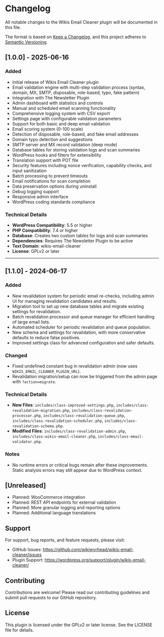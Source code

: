 # Changelog

All notable changes to the Wikis Email Cleaner plugin will be documented in this file.

The format is based on [Keep a Changelog](https://keepachangelog.com/en/1.0.0/),
and this project adheres to [Semantic Versioning](https://semver.org/spec/v2.0.0.html).

## [1.0.0] - 2025-06-16

### Added
- Initial release of Wikis Email Cleaner plugin
- Email validation engine with multi-step validation process (syntax, domain, MX, SMTP, disposable, role-based, typo, fake pattern)
- Integration with The Newsletter Plugin
- Admin dashboard with statistics and controls
- Manual and scheduled email scanning functionality
- Comprehensive logging system with CSV export
- Settings page with configurable validation parameters
- Support for both basic and deep email validation
- Email scoring system (0-100 scale)
- Detection of disposable, role-based, and fake email addresses
- Domain typo detection and suggestions
- SMTP server and MX record validation (deep mode)
- Database tables for storing validation logs and scan summaries
- WordPress hooks and filters for extensibility
- Translation support with POT file
- Security features including nonce verification, capability checks, and input sanitization
- Batch processing to prevent timeouts
- Email notifications for scan completion
- Data preservation options during uninstall
- Debug logging support
- Responsive admin interface
- WordPress coding standards compliance

### Technical Details
- **WordPress Compatibility**: 5.5 or higher
- **PHP Compatibility**: 7.4 or higher
- **Database**: Creates two custom tables for logs and scan summaries
- **Dependencies**: Requires The Newsletter Plugin to be active
- **Text Domain**: wikis-email-cleaner
- **License**: GPLv2 or later

---

## [1.1.0] - 2024-06-17

### Added
- New revalidation system for periodic email re-checks, including admin UI for managing revalidation candidates and results.
- Migration tool to set up new database tables and migrate existing settings for revalidation.
- Batch revalidation processor and queue manager for efficient handling of large email lists.
- Automated scheduler for periodic revalidation and queue population.
- New schema and settings for revalidation, with more conservative defaults to reduce false positives.
- Improved settings class for advanced configuration and safer defaults.

### Changed
- Fixed undefined constant bug in revalidation admin (now uses `WIKIS_EMAIL_CLEANER_PLUGIN_URL`).
- Revalidation migration/setup can now be triggered from the admin page with `?action=migrate`.

### Technical Details
- **New Files**: `includes/class-improved-settings.php`, `includes/class-revalidation-migration.php`, `includes/class-revalidation-processor.php`, `includes/class-revalidation-queue.php`, `includes/class-revalidation-scheduler.php`, `includes/class-revalidation-schema.php`.
- **Modified Files**: `includes/class-revalidation-admin.php`, `includes/class-wikis-email-cleaner.php`, `includes/class-email-validator.php`.

### Notes
- No runtime errors or critical bugs remain after these improvements. Static analysis errors may still appear due to WordPress context.

## [Unreleased]
- Planned: WooCommerce integration
- Planned: REST API endpoints for external validation
- Planned: More granular logging and reporting options
- Planned: Additional language translations

## Support

For support, bug reports, and feature requests, please visit:
- GitHub Issues: https://github.com/wikiwyrhead/wikis-email-cleaner/issues
- Plugin Support: https://wordpress.org/support/plugin/wikis-email-cleaner/

## Contributing

Contributions are welcome! Please read our contributing guidelines and submit pull requests to our GitHub repository.

## License

This plugin is licensed under the GPLv2 or later license. See the LICENSE file for details.
